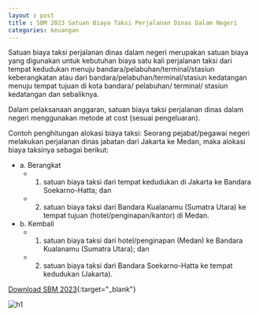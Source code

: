 ```yaml
---
layout : post
title : SBM 2023 Satuan Biaya Taksi Perjalanan Dinas Dalam Negeri
categories: keuangan
---
```


Satuan biaya taksi perjalanan dinas dalam negeri merupakan satuan biaya yang digunakan untuk kebutuhan biaya satu kali perjalanan taksi dari tempat kedudukan menuju bandara/pelabuhan/terminal/stasiun keberangkatan atau dari bandara/pelabuhan/terminal/stasiun kedatangan menuju tempat tujuan di kota bandara/ pelabuhan/ terminal/ stasiun kedatangan dan sebaliknya.

Dalam pelaksanaan anggaran, satuan biaya taksi perjalanan dinas dalam negeri menggunakan metode at cost (sesuai pengeluaran). 

Contoh penghitungan alokasi biaya taksi: Seorang pejabat/pegawai negeri melakukan perjalanan dinas jabatan dari Jakarta ke Medan, maka alokasi biaya taksinya sebagai berikut: 
- a. Berangkat
   - 1) satuan biaya taksi dari tempat kedudukan di Jakarta ke Bandara Soekarno-Hatta; dan
   - 2) satuan biaya taksi dari Bandara Kualanamu (Sumatra Utara) ke tempat tujuan (hotel/penginapan/kantor) di Medan.
- b. Kembali
   - 1) satuan biaya taksi dari hotel/penginapan (Medan) ke Bandara Kualanamu (Sumatra Utara); dan
   - 2) satuan biaya taksi dari Bandara Soekarno-Hatta ke tempat kedudukan (Jakarta).


[Download SBM 2023](https://drive.google.com/file/d/1E7dBSV1cZGMQCWfVuKfwCuzBQ-tRs2oD/view){:target="_blank"}

![h1](https://blogger.googleusercontent.com/img/b/R29vZ2xl/AVvXsEiMieYZCggnExcumL7umS-SFliBlRVWFlWXRKmpeuD0wQ3IIFgDaXhicWTcjzAa3Ipqqiju-tbt0G60xajSE1pxX1FC735Ebs1n69PzDSuddo-kaOxCCHTK1th2V6jp45ZFgPhZ2b1WwEpywHX-Wc2yOafezHMwrctcysYQ38VuqEQ/s1600/SBM_2023_page-0103.jpg)